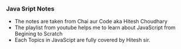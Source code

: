 ### Java Sript Notes
- The notes are taken from Chai aur Code aka Hitesh Choudhary
- The playlist from youtube helps me to learn about JavaScript from Begining to Scratch
- Each Topics in JavaScipt are fully covered by Hitesh sir.
  
  
